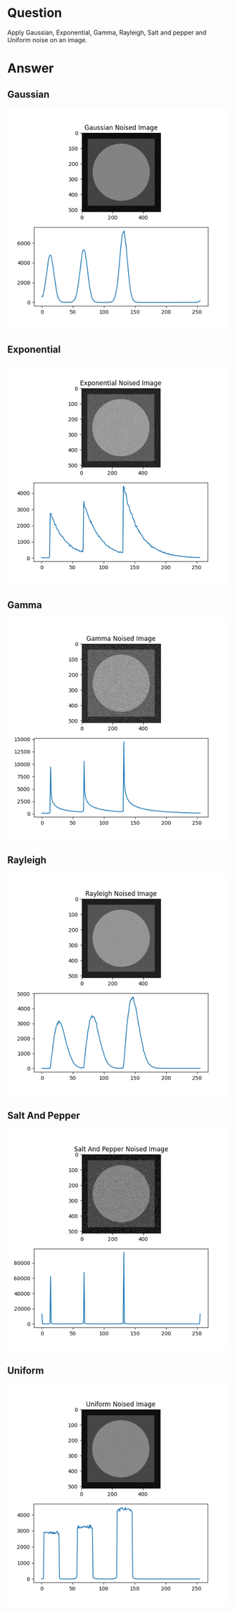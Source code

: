 # Question

Apply Gaussian, Exponential, Gamma, Rayleigh, Salt and pepper and Uniform noise on an image.

# Answer

## Gaussian

![](./gaussian.png)

## Exponential

![](./exponential.png)

## Gamma

![](./gamma.png)

## Rayleigh

![](./rayleigh.png)

## Salt And Pepper

![](./salt_and_pepper.png)

## Uniform

![](./uniform.png)
